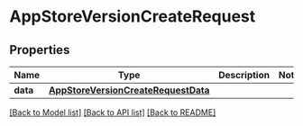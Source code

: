 # AppStoreVersionCreateRequest

## Properties
Name | Type | Description | Notes
------------ | ------------- | ------------- | -------------
**data** | [**AppStoreVersionCreateRequestData**](AppStoreVersionCreateRequestData.md) |  | 

[[Back to Model list]](../README.md#documentation-for-models) [[Back to API list]](../README.md#documentation-for-api-endpoints) [[Back to README]](../README.md)


